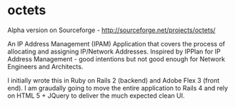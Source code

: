 octets
======

Alpha version on Sourceforge - http://sourceforge.net/projects/octets/

An IP Address Management (IPAM) Application that covers the process of allocating and assigning IP/Network Addresses. Inspired by IPPlan for IP Address Management - good intentions but not good enough for Network Engineers and Architects. 

I initially wrote this in Ruby on Rails 2 (backend) and Adobe Flex 3 (front end). I am graudally going to move the entire application to Rails 4 and rely on HTML 5 + JQuery to deliver the much expected clean UI. 
